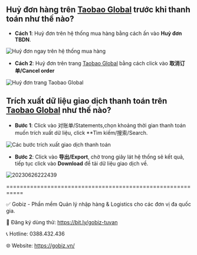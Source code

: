 ## Huỷ đơn hàng trên [Taobao Global](https://distributor.taobao.global/) trước khi thanh toán như thế nào?
-	**Cách 1**: Huỷ đơn trên hệ thống mua hàng bằng cách ấn vào **Huỷ đơn TBDN**.

![Huỷ đơn ngay trên hệ thống mua hàng](https://github.com/gobizvn/gobiz-docs/assets/137056249/1c93f1d9-80b2-4257-864c-fac766bd79b7)

-	**Cách 2**: Huỷ đơn trên trang [Taobao Global](https://distributor.taobao.global/) bằng cách click vào **取消订单/Cancel order**

![Huỷ đơn trang Taobao Global](https://github.com/gobizvn/gobiz-docs/assets/137056249/117d1e5b-099f-4524-841a-c6bab5a4f1c6)

## Trích xuất dữ liệu giao dịch thanh toán trên [Taobao Global](https://distributor.taobao.global/) như thế nào?
-	**Bước 1**: Click vào 对账单/Statements,chọn khoảng thời gian thanh toán muốn trích xuất dữ liệu, click **Tìm kiếm/搜索/Search.

![Các bước trích xuất giao dịch thanh toán](https://github.com/gobizvn/gobiz-docs/assets/137056249/04a9618f-d8bf-4e30-92f6-5e8520b55ae1)

-	**Bước 2**: Click vào **导出/Export**, chờ trong giây lát hệ thống sẽ kết quả, tiếp tục click vào **Download** để tải dữ liệu giao dịch về.

![20230626222439](https://github.com/gobizvn/gobiz-docs/assets/137056249/93c86322-93cb-421a-9af3-2e4be69660b1)

===========================================================

✅ Gobiz - Phần mềm Quản lý nhập hàng & Logistics cho các đơn vị đa quốc gia.

📌 Đăng ký dùng thử: https://bit.ly/gobiz-tuvan

📞 Hotline: 0388.432.436

🌐 Website: https://gobiz.vn/


